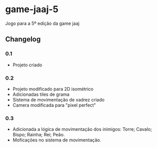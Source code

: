 # game-jaaj-5
Jogo para a 5º edição da game jaaj

## Changelog

### 0.1

* Projeto criado

### 0.2

* Projeto modificado para 2D isométrico
* Adicionadas tiles de grama
* Sistema de movimentação de xadrez criado
* Camera modificada para "pixel perfect"

### 0.3

* Adicionada a lógica de movimentação dos inimigos:
	Torre;
	Cavalo;
	Bispo;
	Rainha;
	Rei;
	Peão.
* Moficações no sistema de movimentação.
